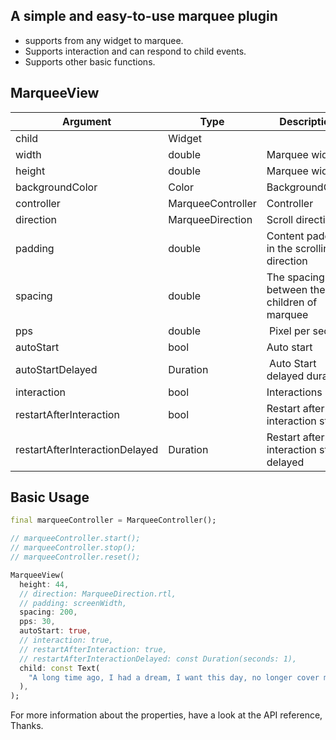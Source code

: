 ## A simple and easy-to-use marquee plugin
- supports from any widget to marquee.
- Supports interaction and can respond to child events.
- Supports other basic functions.

## MarqueeView

| Argument                       | Type              | Description                                 | Required | Default              |
| ------------------------------ | ----------------- | ------------------------------------------- | -------- | -------------------- |
| child                          | Widget            |                                             | true     | -                    |
| width                          | double            | Marquee width                               | false    | null                 |
| height                         | double            | Marquee width                               | false    | null                 |
| backgroundColor                | Color             | BackgroundColor                             | false    | null                 |
| controller                     | MarqueeController | Controller                                  | false    | null                 |
| direction                      | MarqueeDirection  | Scroll direction                            | false    | MarqueeDirection.rtl |
| padding                        | double            | Content padding in the scrolling direction  | false    | 0                    |
| spacing                        | double            | The spacing between the children of marquee | false    | 100                  |
| pps                            | double            | Pixel per second                            | false    | 30                   |
| autoStart                      | bool              | Auto start                                  | false    | true                 | 
| autoStartDelayed               | Duration          | Auto Start delayed duration                 | false    | 100.milliseconds     |
| interaction                    | bool              | Interactions                                | false    | false                |
| restartAfterInteraction        | bool              | Restart after interaction stops             | false    | true                 |
| restartAfterInteractionDelayed | Duration          | Restart after interaction stops delayed     | false    | 1.seconds            |

## Basic Usage

```dart
final marqueeController = MarqueeController();

// marqueeController.start();
// marqueeController.stop();
// marqueeController.reset();

MarqueeView(
  height: 44,
  // direction: MarqueeDirection.rtl,
  // padding: screenWidth,
  spacing: 200,
  pps: 30,
  autoStart: true,
  // interaction: true,
  // restartAfterInteraction: true,
  // restartAfterInteractionDelayed: const Duration(seconds: 1),
  child: const Text(
    "A long time ago, I had a dream, I want this day, no longer cover my eyes, I want this land, no longer bury my heart.",
  ),
);
```
For more information about the properties, have a look at the API reference, Thanks.
